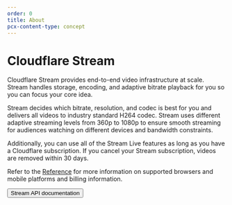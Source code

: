 ```yaml
---
order: 0
title: About
pcx-content-type: concept
---
```


# Cloudflare Stream

Cloudflare Stream provides end-to-end video infrastructure at scale. Stream handles storage, encoding, and adaptive bitrate playback for you so you can focus your core idea.

Stream decides which bitrate, resolution, and codec is best for you and delivers all videos to industry standard H264 codec. Stream uses different adaptive streaming levels from 360p to 1080p to ensure smooth streaming for audiences watching on different devices and bandwidth constraints.

Additionally, you can use all of the Stream Live features as long as you have a Cloudflare subscription. If you cancel your Stream subscription, videos are removed within 30 days.

Refer to the [Reference](/reference) for more information on supported browsers and mobile platforms and billing information.



<ButtonGroup>
  <Button type="primary" href="https://api.cloudflare.com/#stream-videos-properties">Stream API documentation</Button>
</ButtonGroup>
